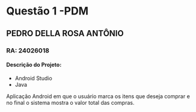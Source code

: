 # Questão 1 -PDM
## PEDRO DELLA ROSA ANTÔNIO  
### RA: 24026018

#### Descrição do Projeto:

- Android Studio
- Java

Aplicação Android em que o usuário marca os itens que deseja comprar e no final o sistema mostra o valor total das
compras.
